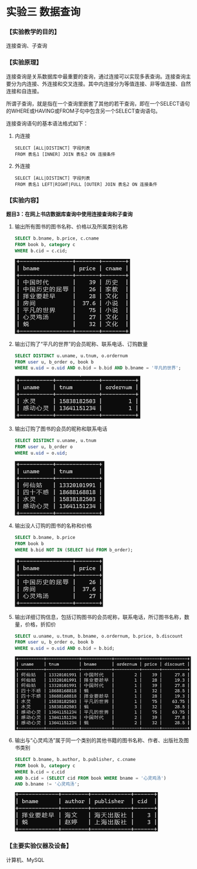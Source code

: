 # 实验三 数据查询

### 【实验教学的目的】

连接查询、子查询

### 【实验原理】

连接查询是关系数据库中最重要的查询，通过连接可以实现多表查询。连接查询主要分为内连接、外连接和交叉连接。其中内连接分为等值连接、非等值连接、自然连接和自连接。

所谓子查询，就是指在一个查询里嵌套了其他的若干查询，即在一个SELECT语句的WHERE或HAVING或FROM子句中包含另一个SELECT查询语句。

连接查询语句的基本语法格式如下：

1. 内连接

   ```
   SELECT [ALL|DISTINCT] 字段列表  
   FROM 表名1 [INNER] JOIN 表名2 ON 连接条件
   ```

2. 外连接

   ```
   SELECT [ALL|DISTINCT] 字段列表  
   FROM 表名1 LEFT|RIGHT|FULL [OUTER] JOIN 表名2 ON 连接条件
   ```

   

### 【实验内容】

**题目3：在网上书店数据库查询中使用连接查询和子查询**

1. 输出所有图书的图书名称、价格以及所属类别名称

   ```sql
   SELECT b.bname, b.price, c.cname
   FROM book b, category c
   WHERE b.cid = c.cid;
   ```

   ![1](.\imgs\1.png)

2. 输出订购了“平凡的世界”的会员昵称、联系电话、订购数量

   ```sql
   SELECT DISTINCT u.uname, u.tnum, o.ordernum
   FROM user u, b_order o, book b
   WHERE u.uid = o.uid AND o.bid = b.bid AND b.bname = '平凡的世界';
   ```

   ![2](.\imgs\2.png)

3. 输出订购了图书的会员的昵称和联系电话

   ```sql
   SELECT DISTINCT u.uname, u.tnum
   FROM user u, b_order o
   WHERE u.uid = o.uid;
   ```

   ![3](.\imgs\3.png)

4. 输出没人订购的图书的名称和价格

   ```sql
   SELECT b.bname, b.price
   FROM book b
   WHERE b.bid NOT IN (SELECT bid FROM b_order);
   ```

   ![4](.\imgs\4.png)

5. 输出详细订购信息，包括订购图书的会员呢称，联系电话，所订图书名称，数量，价格，折扣价

   ```sql
   SELECT u.uname, u.tnum, b.bname, o.ordernum, b.price, b.discount
   FROM user u, b_order o, book b
   WHERE u.uid = o.uid AND o.bid = b.bid;
   ```

   ![5](.\imgs\5.png)

6. 输出与“心灵鸡汤”属于同一个类别的其他书籍的图书名称、作者、出版社及图书类别

   ```sql
   SELECT b.bname, b.author, b.publisher, c.cname
   FROM book b, category c
   WHERE b.cid = c.cid
   AND b.cid = (SELECT cid FROM book WHERE bname = '心灵鸡汤')
   AND b.bname != '心灵鸡汤';
   ```

   ![6](.\imgs\6.png)

### 【主要实验仪器及设备】

计算机、MySQL
